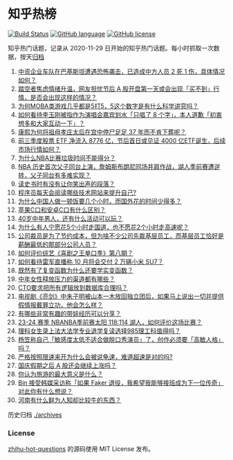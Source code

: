# 知乎热榜
[![Build Status](https://github.com/ToWeLong/zhihu-hot-questions/workflows/CI/badge.svg)](https://github.com/ToWeLong/zhihu-hot-questions/actions)
[![GitHub language](https://img.shields.io/badge/language-golang-orange.svg)](https://golang.org/)
[![GitHub license](https://img.shields.io/github/license/ToWeLong/zhihu-hot-questions)](https://github.com/ToWeLong/zhihu-hot-questions/blob/main/LICENSE)

知乎热门话题，记录从 2020-11-29 日开始的知乎热门话题。每小时抓取一次数据，按天[归档](./archives)

<!-- BEGIN -->

1. [中资企业车队在巴基斯坦遭遇恐怖袭击，已造成中方人员 2 死 1 伤，具体情况如何？](https://www.zhihu.com/question/766675877)
1. [踏空者焦虑情绪升温，网友担忧节后 A 股开盘第一天或会出现「买不到」行情，是否会出现这样的情况？](https://www.zhihu.com/question/767469425)
1. [为何MOBA类游戏几乎都是5打5，5这个数字是有什么科学讲究吗？](https://www.zhihu.com/question/737075995)
1. [如何看待李玉刚被指作为演唱会嘉宾划水「只唱了 8 个字」，本人道歉「初衷想多和大家互动一下」？](https://www.zhihu.com/question/752060060)
1. [康熙为何将祖母孝庄太后在宫中停尸足足 37 年而不肯下葬呢？](https://www.zhihu.com/question/499221047)
1. [前三季度股票 ETF 净流入 8776 亿，节后首日或见证 4000 亿ETF诞生，后续市场行情如何？](https://www.zhihu.com/question/766729292)
1. [为什么NBA比赛垃圾时间不能得分？](https://www.zhihu.com/question/406191213)
1. [NBA 历史首次父子同台上演，詹姆斯布朗尼同场并肩作战，湖人季前赛遭逆转，父子同台有多难实现？](https://www.zhihu.com/question/768110084)
1. [读史书时有没有让你笑出声的段落？](https://www.zhihu.com/question/31673647)
1. [程序员每天会阅读哪些技术网站来提升自己?](https://www.zhihu.com/question/629894384)
1. [为什么中国人做一顿饭要几个小时，而国外花的时间少得多？](https://www.zhihu.com/question/28655927)
1. [苹果C口和安卓C口有什么区别？](https://www.zhihu.com/question/646909743)
1. [40岁中年男人，还有什么活动可以玩？](https://www.zhihu.com/question/585551538)
1. [为什么有人宁愿花5个小时走国道，也不愿花2个小时走高速呢？](https://www.zhihu.com/question/662017658)
1. [公司裁员是为了节约成本，但为啥不少公司先裁基层员工，而基层员工恰好是薪酬最低的那部分公司人员？](https://www.zhihu.com/question/739397731)
1. [如何评价综艺《喜剧之王单口季》第八期？](https://www.zhihu.com/question/749886477)
1. [如何看待雷军直播称 10 月将会交付 2 万辆小米 SU7？](https://www.zhihu.com/question/710455785)
1. [既然有了复变函数为什么还要学实变函数？](https://www.zhihu.com/question/599919512)
1. [中年女性释放压力的渠道都有哪些？](https://www.zhihu.com/question/660781071)
1. [CTO要求把所有逻辑放到数据库合理吗？](https://www.zhihu.com/question/661428819)
1. [电视剧《亮剑》中朱子明被山本一木放回独立团后，如果马上说出一切并提供假情报戴罪立功，他会怎么样？](https://www.zhihu.com/question/531307823)
1. [有哪些非常有趣的带娃经历可以分享？](https://www.zhihu.com/question/627413806)
1. [23-24 赛季 NBANBA季前赛太阳 118:114 湖人，如何评价这场比赛？](https://www.zhihu.com/question/767211274)
1. [理科女生录上法大法学专业退学复读选择985理工科值得吗？](https://www.zhihu.com/question/662828875)
1. [杨笠称自己「敏感度太低不适合做脱口秀演员」了，创作必须要「高敏人格」吗？](https://www.zhihu.com/question/677118616)
1. [严格按照限速来开为什么会被说龟速，难道超速是对的吗?](https://www.zhihu.com/question/661639652)
1. [国庆假期之后 A 股还会继续上涨吗？](https://www.zhihu.com/question/747750897)
1. [你认为旅游的最大意义是什么？](https://www.zhihu.com/question/759183392)
1. [Bin 接受韩媒采访称「如果 Faker 退役，我希望我能够接班成为下一位传奇」对此你有什么想说？](https://www.zhihu.com/question/737903039)
1. [河南有什么鲜为人知却比较牛的东西？](https://www.zhihu.com/question/366691138)

<!-- END -->

历史归档 [./archives](./archives)


### License
[zhihu-hot-questions](https://github.com/towelong/zhihu-hot-questions) 的源码使用 MIT License 发布。